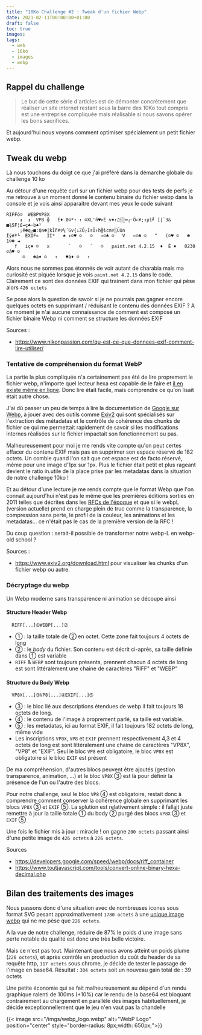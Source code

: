 ```yaml
---
title: "10Ko Challenge #2 : Tweak d'un fichier Webp"
date: 2021-02-11T00:00:00+01:00
draft: false
toc: true
images:
tags:
  - web
  - 10ko
  - images
  - webp
---
```


## Rappel du challenge

> Le but de cette série d'articles est de démonter concrètement que réaliser un site internet restant sous la barre des 10Ko tout compris est une entreprise compliquée mais réalisable si nous savons opérer les bons sacrifices.

Et aujourd'hui nous voyons comment optimiser spécialement un petit fichier webp.

## Tweak du webp

Là nous touchons du doigt ce que j'ai préféré dans la démarche globale du challenge 10 ko

Au détour d'une requête curl sur un fichier webp pour des tests de perfs je me retrouve à un moment donné le contenu binaire du fichier webp dans la console et je vois ainsi apparaitre devant mes yeux le code suivant

```
RIFFó☺  WEBPVP8X
     ↨  ↨  VP8 ╬   É♦ Ø☺*↑ ↑ ☺XL'ñ♥>É v♦↑♫┤░═┌·Ö←¥;↕µì╝ [|`3& ■¾SF¦£↔ç♣·b♠¹
     ;ë☻q┌■:Qa☻|kÎñ¥♀¼´Gv{↓ZÔ┌ÍsÔ↑h╬ìcm♀░Üûn
Ïý#º└  EXIF«   II*   ♠ ↕☺♥ ☺   ☺   →☺♣ ☺   V   ←☺♣ ☺   ^   (☺♥ ☺   ☻   1☺☻ ◄
   f   iç♦ ☺   x       `   ☺   `   ☺   paint.net 4.2.15  ♦  É ♦   0230☺á♥ ☺
      ☺   ☻á♦ ☺   ↑   ♥á♦ ☺   ↑
```

Alors nous ne sommes pas étonnés de voir autant de charabia mais ma curiosité est piquée lorsque je vois `paint.net 4.2.15` dans le code. Clairement ce sont des données EXIF qui trainent dans mon fichier qui pèse alors `426 octets`

Se pose alors la question de savoir si je ne pourrais pas gagner encore quelques octets en supprimant / réduisant le contenu des données EXIF ? A ce moment je n'ai aucune connaissance de comment est composé un fichier binaire Webp ni comment se structure les données EXIF

Sources : 
 * https://www.nikonpassion.com/qu-est-ce-que-donnees-exif-comment-lire-utiliser/

### Tentative de compréhension du format WebP

La partie la plus compliquée n'a certainement pas été de lire proprement le fichier webp, n'importe quel lecteur hexa est capable de le faire et [il en existe même en ligne](https://hex-works.com/eng). Donc lire était facile, mais comprendre ce qu'on lisait était autre chose.

J'ai dû passer un peu de temps à lire la documentation de [Google sur Webp](https://developers.google.com/speed/webp/docs/riff_container), à jouer avec des outils comme [Exiv2](https://dev.exiv2.org/projects/exiv2/wiki/The_Metadata_in_WEBP_files) qui sont spécialisés sur l'extraction des métadatas et le contrôle de cohérence des chunks de fichier ce qui me permettait rapidement de savoir si les modifications internes réalisées sur le fichier impactait son fonctionnement ou pas.

Malheureusement pour moi je me rends vite compte qu'on peut certes effacer du contenu EXIF mais pas en supprimer son espace réservé de 182 octets. Un comble quand l'on sait que cet espace est de facto réservé, même pour une image d'1px sur 1px. Plus le fichier était petit et plus rageant devient le ratio in.utile de la place prise par les metadatas dans la situation de notre challenge 10ko !

Et au détour d'une lecture je me rends compte que le format Webp que l'on connait aujourd'hui n'est pas le même que les premières éditions sorties en 2011 telles que décrites dans les [RFCs de l'époque](https://www.rfc-editor.org/info/rfc6386) et que si le webpL (version actuelle) prend en charge plein de truc comme la transparence, la compression sans perte, le profil de la couleur, les animations et les metadatas... ce n'était pas le cas de la première version de la RFC !

Du coup question : serait-il possible de transformer notre webp-L en webp-old school ?

Sources : 
 * https://www.exiv2.org/download.html pour visualiser les chunks d'un fichier webp ou autre.

### Décryptage du webp

Un Webp moderne sans transparence ni animation se découpe ainsi

#### Structure Header Webp

```
  RIFF[...]➀WEBP[...]➁ 
```
 * ➀ : la taille totale de ➁ en octet. Cette zone fait toujours 4 octets de long
 * ➁ : le *body* du fichier. Son contenu est décrit ci-après, sa taille définie dans ➀ est variable
 * `RIFF` & `WEBP` sont toujours présents, prennent chacun 4 octets de long est sont littéralement une chaine de caractères "RIFF" et "WEBP"

#### Structure du Body Webp

```
  VP8X[...]➂VP8[...]➃EXIF[...]➄
```
 * ➂ : le bloc lié aux descriptions étendues de webp il fait toujours 18 octets de long.
 * ➃ : le contenu de l'image à proprement parlé, sa taille est variable.
 * ➄ : les metadatas, ici au format EXIF, il fait toujours 182 octets de long, même vide
 * Les inscriptions `VP8X`, `VP8` et `EXIF` prennent respectivement 4,3 et 4 octets de long est sont littéralement  une chaine de caractères "VP8X", "VP8" et "EXIF". Seul le bloc `VP8` est obligatoire, le bloc `VP8X` est obligatoire si le bloc `EXIF` est présent

De ma compréhension, d'autres blocs peuvent être ajoutés (gestion transparence, animation, ...) et le bloc `VP8X` ➂ est là pour définir la présence de l'un ou l'autre des blocs. 
 
Pour notre challenge, seul le bloc `VP8` ➃ est obligatoire, restait donc à comprendre comment conserver la cohérence globale en supprimant les blocs `VP8X` ➂ et `EXIF` ➄. La solution est relativement simple : il fallait juste remettre à jour la taille totale ➀ du body ➁ purgé des blocs `VP8X` ➂ et `EXIF` ➄

Une fois le fichier mis à jour : miracle ! on gagne `200 octets` passant ainsi d'une petite image de `426 octets` à `226 octets`. 

Sources
 * https://developers.google.com/speed/webp/docs/riff_container
 * https://www.toutjavascript.com/tools/convert-online-binary-hexa-decimal.php

## Bilan des traitements des images

Nous passons donc d'une situation avec de nombreuses icones sous format SVG pesant approximativement `1780 octets` à une [unique image webp](/imgs/sprite.webp) qui ne me pèse que `226 octets`.

A la vue de notre challenge, réduire de 87% le poids d'une image sans perte notable de qualité est donc une très belle victoire. 

Mais ce n'est pas tout. Maintenant que nous avons atteint un poids plume (`226 octets`), et après contrôle en production du coût du header de sa requête http, `117 octets` sous chrome, je décide de tester le passage de l'image en base64. Résultat : `304 octets` soit un nouveau gain total de : 39 octets

Une petite économie qui se fait malheureusement au dépend d'un rendu graphique ralenti de 100ms (+10%) car le rendu de la base64 est bloquant contrairement au chargement en parallèle des images habituellement, je décide exceptionnellement que le jeu n'en vaut pas la chandelle 


{{< image src="/imgs/webp_logo.webp" alt="WebP Logo" position="center" style="border-radius: 8px;width: 650px;">}}